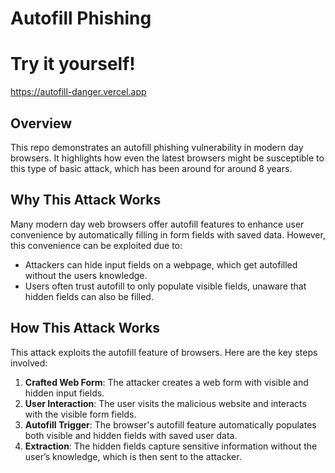 # Autofill Phishing

# Try it yourself!
https://autofill-danger.vercel.app


## Overview

This repo demonstrates an autofill phishing vulnerability in modern day browsers. It highlights how even the latest browsers might be susceptible to this type of basic attack, which has been around for around 8 years.

## Why This Attack Works

Many modern day web browsers offer autofill features to enhance user convenience by automatically filling in form fields with saved data. However, this convenience can be exploited due to:

-  Attackers can hide input fields on a webpage, which get autofilled without the users knowledge.
-  Users often trust autofill to only populate visible fields, unaware that hidden fields can also be filled.

## How This Attack Works

This attack exploits the autofill feature of browsers. Here are the key steps involved:

1. **Crafted Web Form**: The attacker creates a web form with visible and hidden input fields.
2. **User Interaction**: The user visits the malicious website and interacts with the visible form fields.
3. **Autofill Trigger**: The browser's autofill feature automatically populates both visible and hidden fields with saved user data.
4. **Extraction**: The hidden fields capture sensitive information without the user’s knowledge, which is then sent to the attacker.
